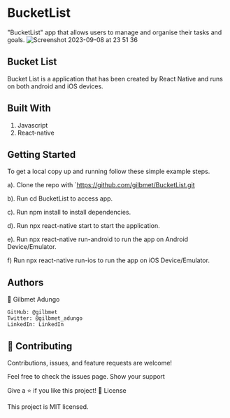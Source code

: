 # BucketList
"BucketList" app that allows users to manage and organise their tasks and goals.
![Screenshot 2023-09-08 at 23 51 36](https://github.com/Gilbmet/BucketList/assets/111015509/1a6f0104-fa4a-430c-bf37-25a285768069)

## Bucket List

Bucket List is a application that has been created by React Native and runs on both android and iOS devices.

## Built With

   1. Javascript
   2. React-native

## Getting Started

To get a local copy up and running follow these simple example steps.

   a). Clone the repo with `https://github.com/gilbmet/BucketList.git

   b). Run cd BucketList to access app.

   c). Run npm install to install dependencies.

   d). Run npx react-native start to start the application.

   e). Run npx react-native run-android to run the app on Android Device/Emulator.

   f) Run npx react-native run-ios to run the app on iOS Device/Emulator.

## Authors

👤 Gilbmet Adungo

    GitHub: @gilbmet
    Twitter: @gilbmet_adungo
    LinkedIn: LinkedIn

## 🤝 Contributing

Contributions, issues, and feature requests are welcome!

Feel free to check the issues page.
Show your support

Give a ⭐️ if you like this project!
📝 License

This project is MIT licensed.

